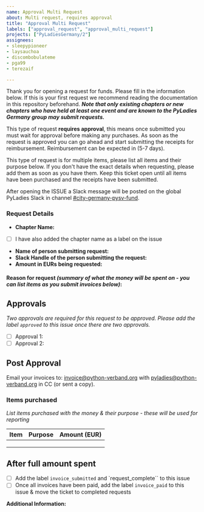 ```yaml
---
name: Approval Multi Request
about: Multi request, requires approval
title: "Approval Multi Request"
labels: ["approval_request", "approval_multi_request"]
projects: ["PyLadiesGermany/2"]
assignees: 
- sleepypioneer
- laysauchoa
- discombobulateme
- pga99
- terezaif

---
```


Thank you for opening a request for funds. Please fill in the information below. If this is your first request we recommend reading the documentation in this repository beforehand. ***Note that only existing chapters or new chapters who have held at least one event and are known to the PyLadies Germany group may submit requests.***

This type of request **requires approval**, this means once submitted you must wait for approval before making any purchases. As soon as the request is approved you can go ahead and start submitting the receipts for reimbursement. Reimbursement can be expected in (5-7 days).

This type of request is for multiple items, please list all items and their purpose below. If you don't have the exact details when requesting, please add them as soon as you have them. Keep this ticket open until all items have been purchased and the receipts have been submitted.

After opening the ISSUE a Slack message will be posted on the global PyLadies Slack in channel [#city-germany-pysv-fund](https://pyladies.slack.com/archives/C06B761RX6X).

### Request Details
- **Chapter Name:**  <answer>
- [ ] I have also added the chapter name as a label on the issue
- **Name of person submitting request:**  <answer>
- **Slack Handle of the person submitting the request:**  <answer>
- **Amount in EURs being requested:**  <answer>
#### Reason for request *(summary of what the money will be spent on - you can list items as you submit invoices below)*:




## Approvals
*Two approvals are required for this request to be approved. Please add the label `approved` to this issue once there are two approvals.*

- [ ] Approval 1: <name-of-approver>
- [ ] Approval 2: <name-of-approver>

## Post Approval

Email your invoices to: [invoice@python-verband.org](mailto:invoice@python-verband.org) with pyladies@python-verband.org in CC (or sent a copy).

### Items purchased
*List items purchased with the money & their purpose - these will be used for reporting*

| Item                     | Purpose                                   | Amount  (EUR)     |
| ------------------------ | ----------------------------------------- | ----------------- |
|                          |                                           |                   |
|                          |                                           |                   |
|                          |                                           |                   |


## After full amount spent

- [ ] Add the label `invoice_submitted` and `request_complete`` to this issue
- [ ] Once all invoices have been paid, add the label `invoice_paid` to this issue & move the ticket to completed requests

**Additional Information:**


